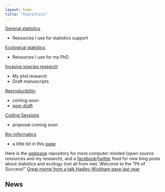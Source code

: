 ```yaml
---
layout: home
title: "Statistics"
---
```


[General statistics](https://www.ssnhub.com/2019-04-25-General-statistics/)
- Resources I use for statistics support

[Ecological statistics](https://www.ssnhub.com/2019-04-27-Ecological-statistics/)
- Resources I use for my PhD

[Invasive species research](https://www.ssnhub.com/2019-04-28-Invasive-species-modeling/)
- My phd research
- Draft manuscripts

[Reproducibility](https://www.nature.com/articles/d41586-019-00067-3/)
- coming soon
- [poor draft](https://www.ssnhub.com/2019-05-08-reproducible-code.md/)

[Coding Sessions](https://ourcodingclub.github.io/)
- proposal coming soon

[Bio-informatics]("https://en.wikipedia.org/wiki/Bioinformatics/)
- a little bit in this [page](https://www.ssnhub.com/2019-04-27-Ecological-statistics/)

Here is the [webpage](https://github.com/davan690/www.ssnhub.com/) repository for more computer minded (open-source resources and my research), and a [facebook](https://www.facebook.com/StatisticsNetwork/)/[twitter](https://twitter.com/ANTSstats/) feed for new blog posts about statistics and ecology (not all from me). Welcome to the "Pit of Success!" [Great meme from a talk Hadley Wickham gave last year](https://i.imgur.com/7J1bEaJ.mp4)

## News